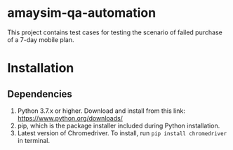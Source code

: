 # amaysim-qa-automation
This project contains test cases for testing the scenario of failed purchase of a 7-day mobile plan.

# Installation
## Dependencies
1. Python 3.7.x or higher. Download and install from this link: https://www.python.org/downloads/
2. pip, which is the package installer included during Python installation. 
3. Latest version of Chromedriver. To install, run `pip install chromedriver` in terminal.
